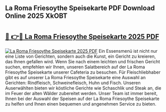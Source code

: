 ## La Roma Friesoythe Speisekarte PDF Download Online 2025 XkOBT

# <h2><a href="http://gc6phd.nevu.top/?p=La+Roma+Friesoythe+Speisekarte">🔗 👉🔴 La Roma Friesoythe Speisekarte 2025 PDF</a></h2>

[![La Roma Friesoythe Speisekarte 2025 PDF](https://i.imgur.com/dBaPXMq.png)](http://gc6phd.nevu.top/?p=La+Roma+Friesoythe+Speisekarte)
Ein Essensmenü ist nicht nur eine Liste von Gerichten, sondern auch die Kunst, ein Gericht zu kreieren, das Ihnen gefallen wird. Wenn Sie nach einem leichten und frischen Gericht suchen, empfehlen wir Ihnen, unseren Salatbereich auf der La Roma Friesoythe Speisekarte unserer Cafeteria zu besuchen. Für Fleischliebhaber gibt es auf unserer La Roma Friesoythe Speisekarte eine Auswahl an Gerichten: Rindfleisch, Schweinefleisch, Huhn und Fisch. Unseren Auserwählten bieten wir köstliche Gerichte wie Schaschlik und Steak an, die im Feuer der alten Wälder zubereitet werden. Unser Team ist immer bereit, Ihnen bei der Auswahl der Speisen auf der La Roma Friesoythe Speisekarte zu helfen und Ihnen einen bequemen und angenehmen Service zu bieten.
